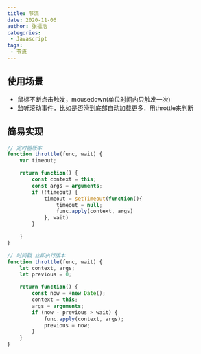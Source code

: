```yaml
---
title: 节流
date: 2020-11-06
author: 张福浩
categories:
 - Javascript
tags:
 - 节流
---
```


## 使用场景

- 鼠标不断点击触发，mousedown(单位时间内只触发一次)
- 监听滚动事件，比如是否滑到底部自动加载更多，用throttle来判断

## 简易实现

```js
// 定时器版本
function throttle(func, wait) {
	var timeout;

	return function() {
		const context = this;
		const args = arguments;
		if (!timeout) {
			timeout = setTimeout(function(){
				timeout = null;
				func.apply(context, args)
			}, wait)
		}

	}
}

// 时间戳 立即执行版本
function throttle(func, wait) {
	let context, args;
	let previous = 0;

	return function() {
		const now = +new Date();
		context = this;
		args = arguments;
		if (now - previous > wait) {
			func.apply(context, args);
			previous = now;
		}
	}
}
```
